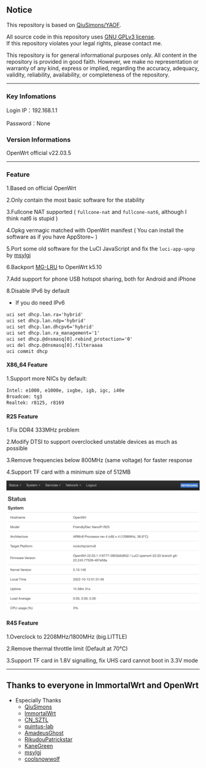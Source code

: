 
## Notice

This repository is based on [QiuSimons/YAOF](https://github.com/QiuSimons/YAOF).  

All source code in this repository uses [GNU GPLv3 license](https://www.gnu.org/licenses/gpl-3.0.html).  
If this repository violates your legal rights, please contact me.  

This repository is for general informational purposes only. All content in the repository is provided in good faith. However, we make no representation or warranty of any kind, express or implied,
regarding the accuracy, adequacy, validity, reliability, availability, or completeness of the repository.  

---
### Key Infomations

Login IP：192.168.1.1 

Password：None

### Version Informations

OpenWrt official v22.03.5

---
### Feature

1.Based on official OpenWrt

2.Only contain the most basic software for the stability

3.Fullcone NAT supported ( `fullcone-nat` and `fullcone-nat6`, although I think nat6 is stupid )

4.Opkg vermagic matched with OpenWrt manifest ( You can install the software as if you have AppStore~ )

5.Port some old software for the LuCI JavaScript and fix the `luci-app-upnp` by [msylgj](https://github.com/msylgj)

6.Backport [MG-LRU](https://www.phoronix.com/news/MGLRU-Performance-OpenWRT) to OpenWrt k5.10

7.Add support for phone USB hotspot sharing, both for Android and iPhone

8.Disable IPv6 by default

  * If you do need IPv6

```
uci set dhcp.lan.ra='hybrid'
uci set dhcp.lan.ndp='hybrid'
uci set dhcp.lan.dhcpv6='hybrid'
uci set dhcp.lan.ra_management='1'
uci set dhcp.@dnsmasq[0].rebind_protection='0'
uci del dhcp.@dnsmasq[0].filteraaaa
uci commit dhcp
```

#### X86_64 Feature

1.Support more NICs by default: 
```
Intel: e1000, e1000e, ixgbe, igb, igc, i40e
Broadcom: tg3
Realtek: r8125, r8169
```

#### R2S Feature

1.Fix DDR4 333MHz problem

2.Modify DTSI to support overclocked unstable devices as much as possible

3.Remove frequencies below 800MHz (same voltage) for faster response

4.Support TF card with a minimum size of 512MB

![](/Screenshots/main.jpeg)

#### R4S Feature

1.Overclock to 2208MHz/1800MHz (big.LITTLE)

2.Remove thermal throttle limit (Default at 70°C)

3.Support TF card in 1.8V signalling, fix UHS card cannot boot in 3.3V mode

---
## Thanks to everyone in ImmortalWrt and OpenWrt

* Especially Thanks
  * [QiuSimons](https://github.com/QiuSimons)
  * [ImmortalWrt](https://github.com/immortalwrt)
  * [CN_SZTL](https://github.com/1715173329)
  * [quintus-lab](https://github.com/quintus-lab)
  * [AmadeusGhost](https://github.com/AmadeusGhost)
  * [RikudouPatrickstar](https://github.com/RikudouPatrickstar)
  * [KaneGreen](https://github.com/KaneGreen)
  * [msylgj](https://github.com/msylgj)
  * [coolsnowwolf](https://github.com/coolsnowwolf)
